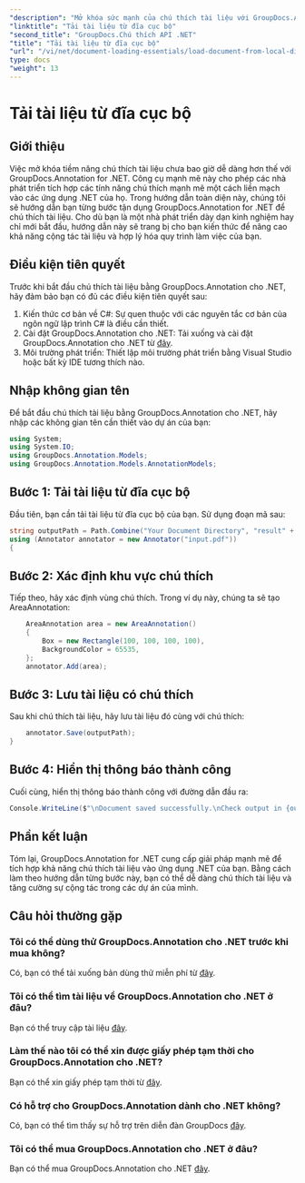 ```yaml
---
"description": "Mở khóa sức mạnh của chú thích tài liệu với GroupDocs.Annotation cho .NET. Tích hợp liền mạch các tính năng chú thích vào ứng dụng .NET của bạn."
"linktitle": "Tải tài liệu từ đĩa cục bộ"
"second_title": "GroupDocs.Chú thích API .NET"
"title": "Tải tài liệu từ đĩa cục bộ"
"url": "/vi/net/document-loading-essentials/load-document-from-local-disk/"
type: docs
"weight": 13
---
```


# Tải tài liệu từ đĩa cục bộ

## Giới thiệu
Việc mở khóa tiềm năng chú thích tài liệu chưa bao giờ dễ dàng hơn thế với GroupDocs.Annotation for .NET. Công cụ mạnh mẽ này cho phép các nhà phát triển tích hợp các tính năng chú thích mạnh mẽ một cách liền mạch vào các ứng dụng .NET của họ. Trong hướng dẫn toàn diện này, chúng tôi sẽ hướng dẫn bạn từng bước tận dụng GroupDocs.Annotation for .NET để chú thích tài liệu. Cho dù bạn là một nhà phát triển dày dạn kinh nghiệm hay chỉ mới bắt đầu, hướng dẫn này sẽ trang bị cho bạn kiến thức để nâng cao khả năng cộng tác tài liệu và hợp lý hóa quy trình làm việc của bạn.
## Điều kiện tiên quyết
Trước khi bắt đầu chú thích tài liệu bằng GroupDocs.Annotation cho .NET, hãy đảm bảo bạn có đủ các điều kiện tiên quyết sau:
1. Kiến thức cơ bản về C#: Sự quen thuộc với các nguyên tắc cơ bản của ngôn ngữ lập trình C# là điều cần thiết.
2. Cài đặt GroupDocs.Annotation cho .NET: Tải xuống và cài đặt GroupDocs.Annotation cho .NET từ [đây](https://releases.groupdocs.com/annotation/net/).
3. Môi trường phát triển: Thiết lập môi trường phát triển bằng Visual Studio hoặc bất kỳ IDE tương thích nào.

## Nhập không gian tên
Để bắt đầu chú thích tài liệu bằng GroupDocs.Annotation cho .NET, hãy nhập các không gian tên cần thiết vào dự án của bạn:
```csharp
using System;
using System.IO;
using GroupDocs.Annotation.Models;
using GroupDocs.Annotation.Models.AnnotationModels;
```

## Bước 1: Tải tài liệu từ đĩa cục bộ
Đầu tiên, bạn cần tải tài liệu từ đĩa cục bộ của bạn. Sử dụng đoạn mã sau:
```csharp
string outputPath = Path.Combine("Your Document Directory", "result" + Path.GetExtension("input.pdf"));
using (Annotator annotator = new Annotator("input.pdf"))
{
```
## Bước 2: Xác định khu vực chú thích
Tiếp theo, hãy xác định vùng chú thích. Trong ví dụ này, chúng ta sẽ tạo AreaAnnotation:
```csharp
    AreaAnnotation area = new AreaAnnotation()
    {
        Box = new Rectangle(100, 100, 100, 100),
        BackgroundColor = 65535,
    };
    annotator.Add(area);
```
## Bước 3: Lưu tài liệu có chú thích
Sau khi chú thích tài liệu, hãy lưu tài liệu đó cùng với chú thích:
```csharp
    annotator.Save(outputPath);
}
```
## Bước 4: Hiển thị thông báo thành công
Cuối cùng, hiển thị thông báo thành công với đường dẫn đầu ra:
```csharp
Console.WriteLine($"\nDocument saved successfully.\nCheck output in {outputPath}.");
```

## Phần kết luận
Tóm lại, GroupDocs.Annotation for .NET cung cấp giải pháp mạnh mẽ để tích hợp khả năng chú thích tài liệu vào ứng dụng .NET của bạn. Bằng cách làm theo hướng dẫn từng bước này, bạn có thể dễ dàng chú thích tài liệu và tăng cường sự cộng tác trong các dự án của mình.
## Câu hỏi thường gặp
### Tôi có thể dùng thử GroupDocs.Annotation cho .NET trước khi mua không?
Có, bạn có thể tải xuống bản dùng thử miễn phí từ [đây](https://releases.groupdocs.com/).
### Tôi có thể tìm tài liệu về GroupDocs.Annotation cho .NET ở đâu?
Bạn có thể truy cập tài liệu [đây](https://tutorials.groupdocs.com/annotation/net/).
### Làm thế nào tôi có thể xin được giấy phép tạm thời cho GroupDocs.Annotation cho .NET?
Bạn có thể xin giấy phép tạm thời từ [đây](https://purchase.groupdocs.com/temporary-license/).
### Có hỗ trợ cho GroupDocs.Annotation dành cho .NET không?
Có, bạn có thể tìm thấy sự hỗ trợ trên diễn đàn GroupDocs [đây](https://forum.groupdocs.com/c/annotation/10).
### Tôi có thể mua GroupDocs.Annotation cho .NET ở đâu?
Bạn có thể mua GroupDocs.Annotation cho .NET [đây](https://purchase.groupdocs.com/buy).